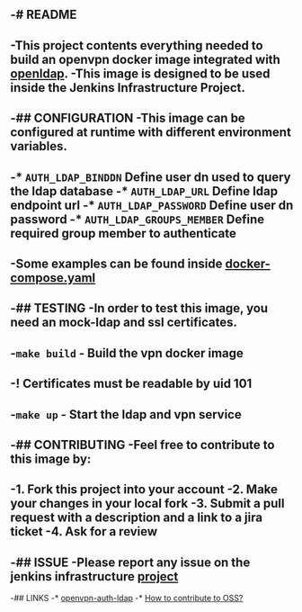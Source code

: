 -# README
-
-This project contents everything needed to build an openvpn docker image integrated with [openldap](https://github.com/jenkins-infra/ldap).
-This image is designed to be used inside the Jenkins Infrastructure Project.
-
-## CONFIGURATION
-This image can be configured at runtime with different environment variables.
-
-* `AUTH_LDAP_BINDDN` **Define user dn used to query the ldap database**
-* `AUTH_LDAP_URL` **Define ldap endpoint url**
-* `AUTH_LDAP_PASSWORD` **Define user dn password**
-* `AUTH_LDAP_GROUPS_MEMBER` **Define required group member to authenticate**
-
-Some examples can be found inside [docker-compose.yaml](docker-compose.yaml)
-
-## TESTING
-In order to test this image, you need an mock-ldap and ssl certificates.
-
-`make build` - **Build the vpn docker image** 
-
-! Certificates must be readable by uid 101
-
-`make up` - **Start the ldap and vpn service**
-
-## CONTRIBUTING
-Feel free to contribute to this image by:
-
-1. Fork this project into your account
-2. Make your changes in your local fork
-3. Submit a pull request with a description and a link to a jira ticket 
-4. Ask for a review
-
-## ISSUE
-Please report any issue on the jenkins infrastructure [project](https://issues.jenkins-ci.org/secure/Dashboard.jspa)
-
-## LINKS
-* [openvpn-auth-ldap](https://github.com/threerings/openvpn-auth-ldap)
-* [How to contribute to OSS?](https://opensource.guide/how-to-contribute/)

